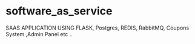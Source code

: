 # software_as_service
SAAS APPLICATION USING FLASK, Postgres, REDIS, RabbitMQ, Coupons System ,Admin Panel etc ..
